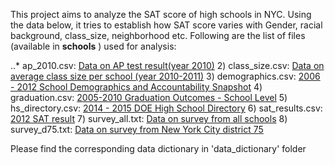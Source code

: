 This project aims to analyze the SAT score of high schools in NYC. Using the data below, it tries to establish how SAT score varies with Gender, racial background, class_size, neighborhood etc. Following are the list of files (available in **schools** ) used for analysis:

..* ap_2010.csv: [Data on AP test result(year 2010)](https://data.cityofnewyork.us/Education/2010-AP-College-Board-School-Level-Results/itfs-ms3e)
2) class_size.csv: [Data on average class size per school (year 2010-2011)](https://data.cityofnewyork.us/Education/2010-2011-Class-Size-School-level-detail/urz7-pzb3)
3) demographics.csv: [2006 - 2012 School Demographics and Accountability Snapshot](https://data.cityofnewyork.us/Education/2006-2012-School-Demographics-and-Accountability-S/ihfw-zy9j)
4) graduation.csv: [2005-2010 Graduation Outcomes - School Level](https://data.cityofnewyork.us/Education/2005-2010-Graduation-Outcomes-School-Level/vh2h-md7a)
5) hs_directory.csv: [2014 - 2015 DOE High School Directory](https://data.cityofnewyork.us/Education/2014-2015-DOE-High-School-Directory/n3p6-zve2)
6) sat_results.csv: [2012 SAT result](https://data.cityofnewyork.us/Education/2012-SAT-Results/f9bf-2cp4)
7) survey_all.txt: [Data on survey from all schools](https://data.cityofnewyork.us/Education/2011-NYC-School-Survey/mnz3-dyi8)
8) survey_d75.txt: [Data on survey from New York City district 75](https://data.cityofnewyork.us/Education/2011-NYC-School-Survey/mnz3-dyi8)



Please find the corresponding data dictionary in 'data_dictionary' folder 